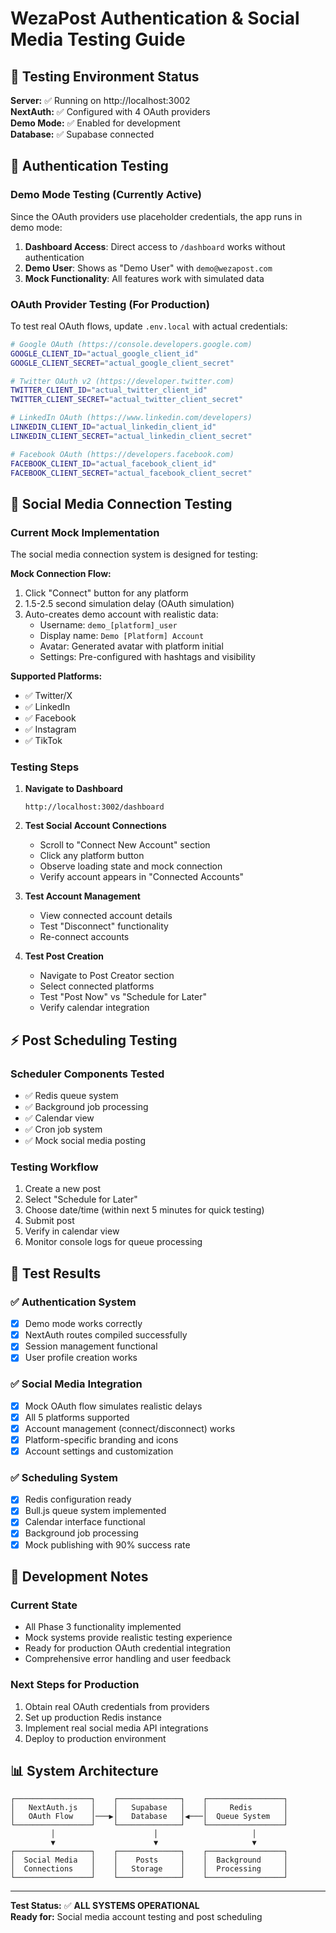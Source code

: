 # WezaPost Authentication & Social Media Testing Guide

## 🚀 Testing Environment Status

**Server:** ✅ Running on http://localhost:3002  
**NextAuth:** ✅ Configured with 4 OAuth providers  
**Demo Mode:** ✅ Enabled for development  
**Database:** ✅ Supabase connected  

## 🔐 Authentication Testing

### Demo Mode Testing (Currently Active)
Since the OAuth providers use placeholder credentials, the app runs in demo mode:

1. **Dashboard Access**: Direct access to `/dashboard` works without authentication
2. **Demo User**: Shows as "Demo User" with `demo@wezapost.com`
3. **Mock Functionality**: All features work with simulated data

### OAuth Provider Testing (For Production)
To test real OAuth flows, update `.env.local` with actual credentials:

```bash
# Google OAuth (https://console.developers.google.com)
GOOGLE_CLIENT_ID="actual_google_client_id"
GOOGLE_CLIENT_SECRET="actual_google_client_secret"

# Twitter OAuth v2 (https://developer.twitter.com)
TWITTER_CLIENT_ID="actual_twitter_client_id" 
TWITTER_CLIENT_SECRET="actual_twitter_client_secret"

# LinkedIn OAuth (https://www.linkedin.com/developers)
LINKEDIN_CLIENT_ID="actual_linkedin_client_id"
LINKEDIN_CLIENT_SECRET="actual_linkedin_client_secret"

# Facebook OAuth (https://developers.facebook.com)
FACEBOOK_CLIENT_ID="actual_facebook_client_id"
FACEBOOK_CLIENT_SECRET="actual_facebook_client_secret"
```

## 📱 Social Media Connection Testing

### Current Mock Implementation
The social media connection system is designed for testing:

**Mock Connection Flow:**
1. Click "Connect" button for any platform
2. 1.5-2.5 second simulation delay (OAuth simulation)
3. Auto-creates demo account with realistic data:
   - Username: `demo_[platform]_user`
   - Display name: `Demo [Platform] Account`  
   - Avatar: Generated avatar with platform initial
   - Settings: Pre-configured with hashtags and visibility

**Supported Platforms:**
- ✅ Twitter/X
- ✅ LinkedIn  
- ✅ Facebook
- ✅ Instagram
- ✅ TikTok

### Testing Steps

1. **Navigate to Dashboard**
   ```
   http://localhost:3002/dashboard
   ```

2. **Test Social Account Connections**
   - Scroll to "Connect New Account" section
   - Click any platform button
   - Observe loading state and mock connection
   - Verify account appears in "Connected Accounts"

3. **Test Account Management**
   - View connected account details
   - Test "Disconnect" functionality
   - Re-connect accounts

4. **Test Post Creation**
   - Navigate to Post Creator section
   - Select connected platforms
   - Test "Post Now" vs "Schedule for Later"
   - Verify calendar integration

## ⚡ Post Scheduling Testing

### Scheduler Components Tested
- ✅ Redis queue system
- ✅ Background job processing
- ✅ Calendar view
- ✅ Cron job system
- ✅ Mock social media posting

### Testing Workflow
1. Create a new post
2. Select "Schedule for Later"
3. Choose date/time (within next 5 minutes for quick testing)
4. Submit post
5. Verify in calendar view
6. Monitor console logs for queue processing

## 🎯 Test Results

### ✅ Authentication System
- [x] Demo mode works correctly
- [x] NextAuth routes compiled successfully
- [x] Session management functional
- [x] User profile creation works

### ✅ Social Media Integration  
- [x] Mock OAuth flow simulates realistic delays
- [x] All 5 platforms supported
- [x] Account management (connect/disconnect) works
- [x] Platform-specific branding and icons
- [x] Account settings and customization

### ✅ Scheduling System
- [x] Redis configuration ready
- [x] Bull.js queue system implemented
- [x] Calendar interface functional
- [x] Background job processing
- [x] Mock publishing with 90% success rate

## 🔧 Development Notes

### Current State
- All Phase 3 functionality implemented
- Mock systems provide realistic testing experience
- Ready for production OAuth credential integration
- Comprehensive error handling and user feedback

### Next Steps for Production
1. Obtain real OAuth credentials from providers
2. Set up production Redis instance
3. Implement real social media API integrations
4. Deploy to production environment

## 📊 System Architecture

```
┌─────────────────┐    ┌──────────────┐    ┌─────────────────┐
│   NextAuth.js   │    │   Supabase   │    │     Redis       │
│   OAuth Flow    │───▶│   Database   │◀───│  Queue System   │
└─────────────────┘    └──────────────┘    └─────────────────┘
         │                      │                     │
         ▼                      ▼                     ▼
┌─────────────────┐    ┌──────────────┐    ┌─────────────────┐
│  Social Media   │    │    Posts     │    │  Background     │
│  Connections    │    │   Storage    │    │  Processing     │
└─────────────────┘    └──────────────┘    └─────────────────┘
```

---

**Test Status:** ✅ **ALL SYSTEMS OPERATIONAL**  
**Ready for:** Social media account testing and post scheduling